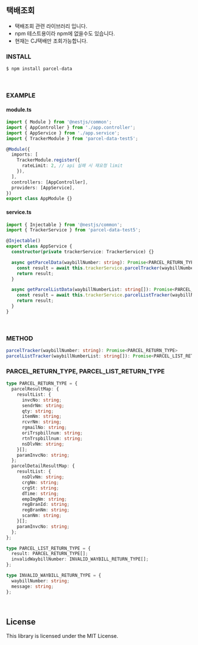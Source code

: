 ## 택배조회

- 택배조회 관련 라이브러리 입니다.
- npm 테스트용이라 npm에 없을수도 있습니다.
- 현재는 CJ택배만 조회가능합니다.

### INSTALL

```bash
$ npm install parcel-data
```

<br>

### EXAMPLE

#### module.ts

```typescript
import { Module } from '@nestjs/common';
import { AppController } from './app.controller';
import { AppService } from './app.service';
import { TrackerModule } from 'parcel-data-test5';

@Module({
  imports: [
    TrackerModule.register({
      rateLimit: 2, // api 실패 시 재요청 limit
    }),
  ],
  controllers: [AppController],
  providers: [AppService],
})
export class AppModule {}
```

#### service.ts

```typescript
import { Injectable } from '@nestjs/common';
import { TrackerService } from 'parcel-data-test5';

@Injectable()
export class AppService {
  constructor(private trackerService: TrackerService) {}

  async getParcelData(waybillNumber: string): Promise<PARCEL_RETURN_TYPE> {
    const result = await this.trackerService.parcelTracker(waybillNumber);
    return result;
  }

  async getParcelListData(waybillNumberList: string[]): Promise<PARCEL_LIST_RETURN_TYPE> {
    const result = await this.trackerService.parcelListTracker(waybillNumberList);
    return result;
  }
}
```

<br>

### METHOD

```typescript
parcelTracker(waybillNumber: string): Promise<PARCEL_RETURN_TYPE>
parcelListTracker(waybillNumberList: string[]): Promise<PARCEL_LIST_RETURN_TYPE>
```

### PARCEL_RETURN_TYPE, PARCEL_LIST_RETURN_TYPE

```typescript
type PARCEL_RETURN_TYPE = {
  parcelResultMap: {
    resultList: {
      invcNo: string;
      sendrNm: string;
      qty: string;
      itemNm: string;
      rcvrNm: string;
      rgmailNo: string;
      oriTrspbillnum: string;
      rtnTrspbillnum: string;
      nsDlvNm: string;
    }[];
    paramInvcNo: string;
  };
  parcelDetailResultMap: {
    resultList: {
      nsDlvNm: string;
      crgNm: string;
      crgSt: string;
      dTime: string;
      empImgNm: string;
      regBranId: string;
      regBranNm: string;
      scanNm: string;
    }[];
    paramInvcNo: string;
  };
};

type PARCEL_LIST_RETURN_TYPE = {
  result: PARCEL_RETURN_TYPE[];
  invalidWaybillNumber: INVALID_WAYBILL_RETURN_TYPE[];
};

type INVALID_WAYBILL_RETURN_TYPE = {
  waybillNumber: string;
  message: string;
};
```

<br>

## License

This library is licensed under the MIT License.
